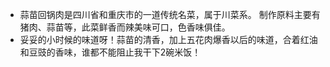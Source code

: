 * 蒜苗回锅肉是四川省和重庆市的一道传统名菜，属于川菜系。 制作原料主要有猪肉、蒜苗等，此菜鲜香而辣美味可口，色香味俱佳。
* 妥妥的小时候的味道呀！蒜苗的清香，加上五花肉爆香以后的味道，合着红油和豆豉的香味，谁都不能阻止我干下2碗米饭！
